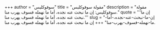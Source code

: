 +++
author = "سوفوكليس"
title = "مقولة سوفوكليس"
description = "مقولة سوفوكليس: إن ما نبحث عنه نجده، أما ما نهمله فسوف يهرب منا."
quote = '''إن ما نبحث عنه نجده، أما ما نهمله فسوف يهرب منا.'''
slug = "إن-ما-نبحث-عنه-نجده،-أما-ما-نهمله-فسوف-يهرب-منا"
+++
إن ما نبحث عنه نجده، أما ما نهمله فسوف يهرب منا.

